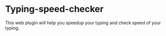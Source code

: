 # Typing-speed-checker
This web plugin will help you speedup your typing and check speed of your typing.

